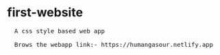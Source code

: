 # first-website

<pre>
  A css style based web app 

  Brows the webapp link:- <ahref="https://humangasour.netlify.app">https://humangasour.netlify.app</a>
</pre>

